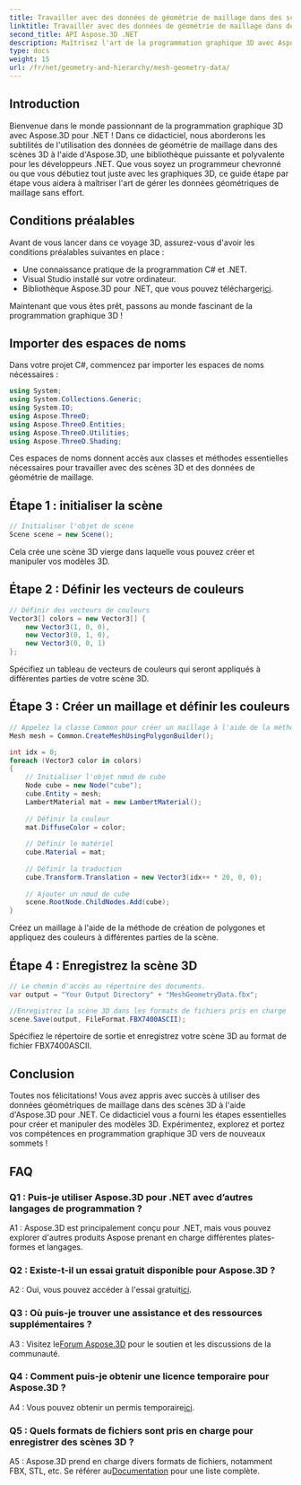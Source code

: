 ```yaml
---
title: Travailler avec des données de géométrie de maillage dans des scènes 3D
linktitle: Travailler avec des données de géométrie de maillage dans des scènes 3D
second_title: API Aspose.3D .NET
description: Maîtrisez l'art de la programmation graphique 3D avec Aspose.3D pour .NET. Créez, manipulez et enregistrez de superbes scènes 3D sans effort.
type: docs
weight: 15
url: /fr/net/geometry-and-hierarchy/mesh-geometry-data/
---
```

## Introduction

Bienvenue dans le monde passionnant de la programmation graphique 3D avec Aspose.3D pour .NET ! Dans ce didacticiel, nous aborderons les subtilités de l'utilisation des données de géométrie de maillage dans des scènes 3D à l'aide d'Aspose.3D, une bibliothèque puissante et polyvalente pour les développeurs .NET. Que vous soyez un programmeur chevronné ou que vous débutiez tout juste avec les graphiques 3D, ce guide étape par étape vous aidera à maîtriser l'art de gérer les données géométriques de maillage sans effort.

## Conditions préalables

Avant de vous lancer dans ce voyage 3D, assurez-vous d'avoir les conditions préalables suivantes en place :

- Une connaissance pratique de la programmation C# et .NET.
- Visual Studio installé sur votre ordinateur.
-  Bibliothèque Aspose.3D pour .NET, que vous pouvez télécharger[ici](https://releases.aspose.com/3d/net/).

Maintenant que vous êtes prêt, passons au monde fascinant de la programmation graphique 3D !

## Importer des espaces de noms

Dans votre projet C#, commencez par importer les espaces de noms nécessaires :

```csharp
using System;
using System.Collections.Generic;
using System.IO;
using Aspose.ThreeD;
using Aspose.ThreeD.Entities;
using Aspose.ThreeD.Utilities;
using Aspose.ThreeD.Shading;
```

Ces espaces de noms donnent accès aux classes et méthodes essentielles nécessaires pour travailler avec des scènes 3D et des données de géométrie de maillage.

## Étape 1 : initialiser la scène

```csharp
// Initialiser l'objet de scène
Scene scene = new Scene();
```

Cela crée une scène 3D vierge dans laquelle vous pouvez créer et manipuler vos modèles 3D.

## Étape 2 : Définir les vecteurs de couleurs

```csharp
// Définir des vecteurs de couleurs
Vector3[] colors = new Vector3[] {
    new Vector3(1, 0, 0),
    new Vector3(0, 1, 0),
    new Vector3(0, 0, 1)
};
```

Spécifiez un tableau de vecteurs de couleurs qui seront appliqués à différentes parties de votre scène 3D.

## Étape 3 : Créer un maillage et définir les couleurs

```csharp
// Appelez la classe Common pour créer un maillage à l'aide de la méthode de création de polygones pour définir l'instance de maillage
Mesh mesh = Common.CreateMeshUsingPolygonBuilder();

int idx = 0;
foreach (Vector3 color in colors)
{
    // Initialiser l'objet nœud de cube
    Node cube = new Node("cube");
    cube.Entity = mesh;
    LambertMaterial mat = new LambertMaterial();
    
    // Définir la couleur
    mat.DiffuseColor = color;
    
    // Définir le matériel
    cube.Material = mat;
    
    // Définir la traduction
    cube.Transform.Translation = new Vector3(idx++ * 20, 0, 0);
    
    // Ajouter un nœud de cube
    scene.RootNode.ChildNodes.Add(cube);
}
```

Créez un maillage à l'aide de la méthode de création de polygones et appliquez des couleurs à différentes parties de la scène.

## Étape 4 : Enregistrez la scène 3D

```csharp
// Le chemin d'accès au répertoire des documents.
var output = "Your Output Directory" + "MeshGeometryData.fbx";

//Enregistrez la scène 3D dans les formats de fichiers pris en charge
scene.Save(output, FileFormat.FBX7400ASCII);
```

Spécifiez le répertoire de sortie et enregistrez votre scène 3D au format de fichier FBX7400ASCII.

## Conclusion

Toutes nos félicitations! Vous avez appris avec succès à utiliser des données géométriques de maillage dans des scènes 3D à l'aide d'Aspose.3D pour .NET. Ce didacticiel vous a fourni les étapes essentielles pour créer et manipuler des modèles 3D. Expérimentez, explorez et portez vos compétences en programmation graphique 3D vers de nouveaux sommets !

## FAQ

### Q1 : Puis-je utiliser Aspose.3D pour .NET avec d’autres langages de programmation ?

A1 : Aspose.3D est principalement conçu pour .NET, mais vous pouvez explorer d'autres produits Aspose prenant en charge différentes plates-formes et langages.

### Q2 : Existe-t-il un essai gratuit disponible pour Aspose.3D ?

 A2 : Oui, vous pouvez accéder à l'essai gratuit[ici](https://releases.aspose.com/).

### Q3 : Où puis-je trouver une assistance et des ressources supplémentaires ?

 A3 : Visitez le[Forum Aspose.3D](https://forum.aspose.com/c/3d/18) pour le soutien et les discussions de la communauté.

### Q4 : Comment puis-je obtenir une licence temporaire pour Aspose.3D ?

 A4 : Vous pouvez obtenir un permis temporaire[ici](https://purchase.aspose.com/temporary-license/).

### Q5 : Quels formats de fichiers sont pris en charge pour enregistrer des scènes 3D ?

 A5 : Aspose.3D prend en charge divers formats de fichiers, notamment FBX, STL, etc. Se référer au[Documentation](https://reference.aspose.com/3d/net/) pour une liste complète.